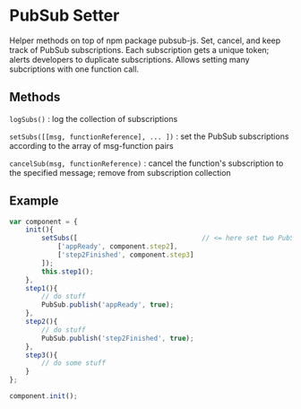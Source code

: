 # PubSub Setter

Helper methods on top of npm package pubsub-js. Set, cancel, and keep track of PubSub subscriptions. Each subscription gets a unique token; alerts developers to duplicate subscriptions. Allows setting many subcriptions with one function call.

## Methods

`logSubs()` : log the collection of subscriptions

`setSubs([[msg, functionReference], ... ])` : set the PubSub subscriptions according to the array of msg-function pairs

`cancelSub(msg, functionReference)` : cancel the function's subscription to the specified message; remove from subscription collection

## Example

```javascript
var component = {
    init(){
        setSubs([                               // <= here set two PubSub subscriptions
            ['appReady', component.step2],
            ['step2Finished', component.step3]
        ]);
        this.step1();
    },
    step1(){
        // do stuff
        PubSub.publish('appReady', true);
    },
    step2(){
        // do stuff
        PubSub.publish('step2Finished', true);
    },
    step3(){
        // do some stuff
    }
};

component.init();
```


